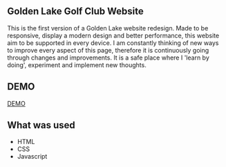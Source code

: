 ## Golden Lake Golf Club Website

This is the first version of a Golden Lake website redesign. Made to be responsive, display a modern design and better performance, this website aim to be supported in every device.
I am constantly thinking of new ways to improve every aspect of this page, therefore it is continuously going through changes and improvements. It is a safe place where I 'learn by doing', experiment and implement new thoughts.

## DEMO

[DEMO](https://ricardohan93.github.io/goldenlake/)

## What was used

* HTML
* CSS
* Javascript
